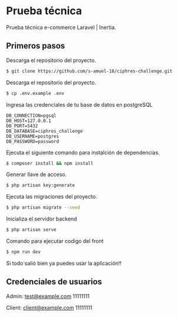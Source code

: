 # Prueba técnica

Prueba técnica e-commerce Laravel | Inertia.

## Primeros pasos

Descarga el repositorio del proyecto.

```bash
$ git clone https://github.com/s-amuel-18/ciphres-challenge.git
```

Descarga el repositorio del proyecto.

```bash
$ cp .env.example .env
```

Ingresa las credenciales de tu base de datos en postgreSQL

```
DB_CONNECTION=pgsql
DB_HOST=127.0.0.1
DB_PORT=5432
DB_DATABASE=ciphres_challenge
DB_USERNAME=postgres
DB_PASSWORD=password
```

Ejecuta el siguiente comando para instalción de dependencias.

```bash
$ composer install && npm install
```

Generar llave de acceso.

```bash
$ php artisan key:generate
```

Ejecuta las migraciones del proyecto.

```bash
$ php artisan migrate --seed
```

Inicializa el servidor backend

```bash
$ php artisan serve
```

Comando para ejecutar codigo del front

```bash
$ npm run dev
```

Si todo salió bien ya puedes usar la aplicación!!

## Credenciales de usuarios

Admin: test@example.com 11111111

Client: client@example.com 11111111
